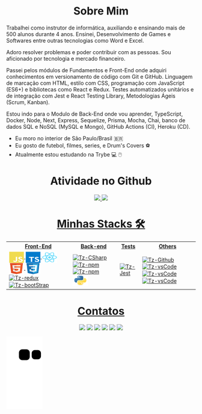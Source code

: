 <!--
## console.log("Hello World, Eu sou a Thiago Lopes Apaixonado por Tecnologia 😎")
-->
<!-- <p align='center'>
  <img src='https://readme-typing-svg.herokuapp.com?color=%2322D2F7&size=24&center=true&lines=Hi+there!!+%F0%9F%91%8B;Welcome+to+my+GitHub!'/>
</p> -->

 <p align='center'>
  <h1 align='center'>Sobre Mim</h1>
 </p>
 
 <p>
Trabalhei como instrutor de informática, auxiliando e ensinando mais de 500 alunos durante 4 anos. Ensinei, Desenvolvimento de Games e Softwares entre outras tecnologias como Word e Excel.

Adoro resolver problemas e poder contribuir com as pessoas. Sou aficionado por tecnologia e mercado financeiro.

Passei pelos módulos de Fundamentos e Front-End onde adquiri conhecimentos em versionamento de código com Git e GitHub. Linguagem de marcação com HTML, estilo com CSS, programação com JavaScript (ES6+) e bibliotecas como React e Redux. Testes automatizados unitários e de integração com Jest e React Testing Library, Metodologias Ágeis (Scrum, Kanban).

Estou indo para o Modulo de Back-End onde vou aprender, TypeScript, Docker, Node, Next, Express, Sequelize, Prisma, Mocha, Chai, banco de dados SQL e NoSQL (MySQL e Mongo), GitHub Actions (CI), Heroku (CD).
  
- Eu moro no interior de São Paulo/Brasil 🇧🇷
- Eu gosto de futebol, filmes, series, e Drum's Covers  ⚽
- Atualmente estou estudando na Trybe 💻 🖱️
</p>

 <p align='center'>
  <h1 align='center'>Atividade no Github</h1>
 </p>
 
<div align="center">
  <a href="https://github.com/ThiagoFdaSLopes">
  <img height="140em" src="https://github-readme-stats.vercel.app/api?username=ThiagoFdaSLopes&show_icons=true&theme=radical&include_all_commits=true&count_private=true"/>
  <img height="140em" src="https://github-readme-stats.vercel.app/api/top-langs/?username=ThiagoFdaSLopes&layout=compact&langs_count=7&theme=radical"/>
</div>

 <p align='center'>
  <h1 align='center'>Minhas Stacks 🛠️</h1>
 </p>
<div style="display: inline_block;" align="center">
<table>
  <tr>
    <th>Front-End</th>
    <th>Back-end</th>
    <th>Tests</th>
    <th>Others</th>
  </tr>
  <tr>
    <td>
      <img align="center" alt="Tz-Js" height="30" width="40" src="https://raw.githubusercontent.com/devicons/devicon/master/icons/javascript/javascript-plain.svg">
      <img align="center" alt="Tz-Ts" height="30" width="40" src="https://raw.githubusercontent.com/devicons/devicon/master/icons/typescript/typescript-plain.svg">
      <img align="center" alt="Tz-React" height="30" width="40" src="https://raw.githubusercontent.com/devicons/devicon/master/icons/react/react-original.svg">
      <img align="center" alt="Tz-HTML" height="30" width="40" src="https://raw.githubusercontent.com/devicons/devicon/master/icons/html5/html5-original.svg">
      <img align="center" alt="Tz-CSS" height="30" width="40" src="https://raw.githubusercontent.com/devicons/devicon/master/icons/css3/css3-original.svg">
      <img align="center" alt="Tz-redux" height="30" width="40" src="https://cdn.jsdelivr.net/gh/devicons/devicon/icons/redux/redux-original.svg">
      <img align="center" alt="Tz-bootStrap" height="30" width="40" src="https://cdn.jsdelivr.net/gh/devicons/devicon/icons/bootstrap/bootstrap-original.svg">
    </td>
    <td>
       <img align="center" alt="Tz-CSharp" height="30" width="40" src="https://cdn.jsdelivr.net/gh/devicons/devicon/icons/csharp/csharp-original.svg">
       <img align="center" alt="Tz-npm" height="30" width="40" src="https://cdn.jsdelivr.net/gh/devicons/devicon/icons/npm/npm-original-wordmark.svg">
       <img align="center" alt="Tz-npm" height="30" width="40" src="https://cdn.jsdelivr.net/gh/devicons/devicon/icons/docker/docker-original-wordmark.svg">
       <img align="center" alt="Tz-Python" height="30" width="40" src="https://raw.githubusercontent.com/devicons/devicon/master/icons/python/python-original.svg">
    </td>
    <td>
       <img align="center" alt="Tz-Jest" height="30" width="40" src="https://cdn.jsdelivr.net/gh/devicons/devicon/icons/jest/jest-plain.svg">
    </td>
    <td>
       <img align="center" alt="Tz-Github" height="30" width="40" src="https://cdn.jsdelivr.net/gh/devicons/devicon/icons/github/github-original.svg">
       <img align="center" alt="Tz-vsCode" height="30" width="40" src="https://cdn.jsdelivr.net/gh/devicons/devicon/icons/vscode/vscode-original.svg">
       <img align="center" alt="Tz-vsCode" height="30" width="40" src="https://cdn.jsdelivr.net/gh/devicons/devicon/icons/bash/bash-plain.svg">
      <img align="center" alt="Tz-vsCode" height="30" width="40" src="https://cdn.jsdelivr.net/gh/devicons/devicon/icons/git/git-original.svg">
    </td>
  </tr>
</table>

</table>
</div>
  
   <p align='center'>
   <h1 align='center'>Contatos</h1>
   </p>
  <div align="center">
  <a href="https://www.youtube.com/tornadozer0" target="_blank"><img src="https://img.shields.io/badge/YouTube-FF0000?style=for-the-badge&logo=youtube&logoColor=white"></a>
  <a href="https://instagram.com/thiago_franciscolopes" target="_blank"><img src="https://img.shields.io/badge/-Instagram-%23E4405F?style=for-the-badge&logo=instagram&logoColor=white" target="_blank"></a>
 	<a href="https://www.twitch.tv/tornadozer0" target="_blank"><img src="https://img.shields.io/badge/Twitch-9146FF?style=for-the-badge&logo=twitch&logoColor=white" target="_blank"></a>
 <a href="https://discord.gg/hWF7pdS3jM" target="_blank"><img src="https://img.shields.io/badge/Discord-7289DA?style=for-the-badge&logo=discord&logoColor=white" target="_blank"></a> 
  <a href = "mailto:programadorthiagolopes@gmail.com"><img src="https://img.shields.io/badge/-Gmail-%23333?style=for-the-badge&logo=gmail&logoColor=white" target="_blank"></a>
  <a href="https://www.linkedin.com/in/thiago-lopes-dev-/" target="_blank"><img src="https://img.shields.io/badge/-LinkedIn-%230077B5?style=for-the-badge&logo=linkedin&logoColor=white" target="_blank"></a> 
  </div>

![Snake animation](https://github.com/ThiagoFdaSLopes/ThiagoFdaSLopes/blob/output/github-contribution-grid-snake.svg)

